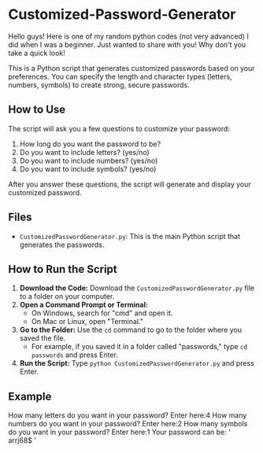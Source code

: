 # Customized-Password-Generator
Hello guys! Here is one of my random python codes (not very advanced) I did when I was a beginner. Just wanted to share with you! Why don't you take a quick look!

This is a Python script that generates customized passwords based on your preferences. You can specify the length and character types (letters, numbers, symbols) to create strong, secure passwords.

## How to Use

The script will ask you a few questions to customize your password:

1.  How long do you want the password to be?
2.  Do you want to include letters? (yes/no)
3.  Do you want to include numbers? (yes/no)
4.  Do you want to include symbols? (yes/no)

After you answer these questions, the script will generate and display your customized password.

## Files

* `CustomizedPasswordGenerator.py`: This is the main Python script that generates the passwords.

## How to Run the Script

1.  **Download the Code:** Download the `CustomizedPasswordGenerator.py` file to a folder on your computer.
2.  **Open a Command Prompt or Terminal:**
    * On Windows, search for "cmd" and open it.
    * On Mac or Linux, open "Terminal."
3.  **Go to the Folder:** Use the `cd` command to go to the folder where you saved the file.
    * For example, if you saved it in a folder called "passwords," type `cd passwords` and press Enter.
4.  **Run the Script:** Type `python CustomizedPasswordGenerator.py` and press Enter.

## Example
How many letters do you want in your password? Enter here:4
How many numbers do you want in your password? Enter here:2
How many symbols do you want in your password? Enter here:1
Your password can be: ' arrj68$ '
